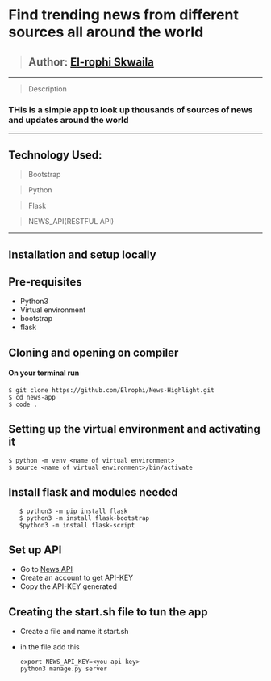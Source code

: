 # Find trending news from different sources all around the world
>## Author: [El-rophi Skwaila](https://github.com/Elrophi/News-Highlight)
---

>Description
### THis is a simple app to look up thousands of sources of news and updates around the world
---

## Technology Used: 
>Bootstrap

>Python

>Flask

>NEWS_API(RESTFUL API)
---

## Installation and setup locally
## Pre-requisites
- Python3
- Virtual environment
- bootstrap
- flask

## Cloning and opening on compiler
#### On your terminal run

    $ git clone https://github.com/Elrophi/News-Highlight.git
    $ cd news-app
    $ code .
##  Setting up the virtual environment and activating it
    $ python -m venv <name of virtual environment>
    $ source <name of virtual environment>/bin/activate

##  Install flask and modules needed
       $ python3 -m pip install flask
       $ python3 -m install flask-bootstrap
       $python3 -m install flask-script
       
## Set up API
 - Go to [News API](https://newsapi.org/)
 - Create an account to get API-KEY
 - Copy the API-KEY generated

 ## Creating the start.sh file to tun the app
 - Create a file and name it start.sh
 - in the file add this

       export NEWS_API_KEY=<you api key>
       python3 manage.py server
    


   